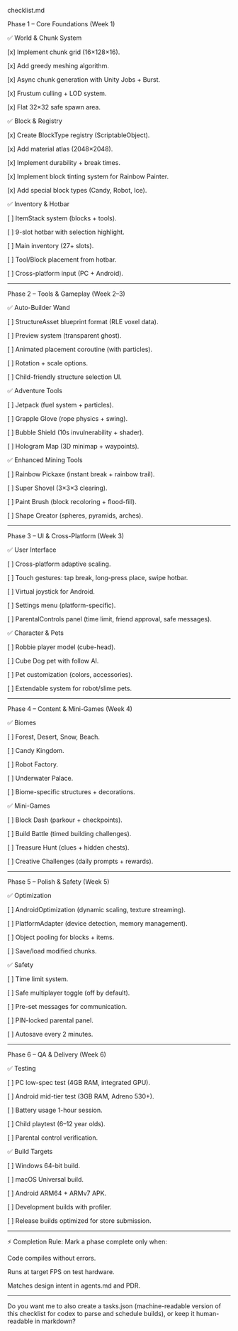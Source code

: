 checklist.md

Phase 1 – Core Foundations (Week 1)

✅ World & Chunk System

[x] Implement chunk grid (16×128×16).

[x] Add greedy meshing algorithm.

[x] Async chunk generation with Unity Jobs + Burst.

[x] Frustum culling + LOD system.

[x] Flat 32×32 safe spawn area.


✅ Block & Registry

[x] Create BlockType registry (ScriptableObject).

[x] Add material atlas (2048×2048).

[x] Implement durability + break times.

[x] Implement block tinting system for Rainbow Painter.

[x] Add special block types (Candy, Robot, Ice).


✅ Inventory & Hotbar

[ ] ItemStack system (blocks + tools).

[ ] 9-slot hotbar with selection highlight.

[ ] Main inventory (27+ slots).

[ ] Tool/Block placement from hotbar.

[ ] Cross-platform input (PC + Android).



---

Phase 2 – Tools & Gameplay (Week 2–3)

✅ Auto-Builder Wand

[ ] StructureAsset blueprint format (RLE voxel data).

[ ] Preview system (transparent ghost).

[ ] Animated placement coroutine (with particles).

[ ] Rotation + scale options.

[ ] Child-friendly structure selection UI.


✅ Adventure Tools

[ ] Jetpack (fuel system + particles).

[ ] Grapple Glove (rope physics + swing).

[ ] Bubble Shield (10s invulnerability + shader).

[ ] Hologram Map (3D minimap + waypoints).


✅ Enhanced Mining Tools

[ ] Rainbow Pickaxe (instant break + rainbow trail).

[ ] Super Shovel (3×3×3 clearing).

[ ] Paint Brush (block recoloring + flood-fill).

[ ] Shape Creator (spheres, pyramids, arches).



---

Phase 3 – UI & Cross-Platform (Week 3)

✅ User Interface

[ ] Cross-platform adaptive scaling.

[ ] Touch gestures: tap break, long-press place, swipe hotbar.

[ ] Virtual joystick for Android.

[ ] Settings menu (platform-specific).

[ ] ParentalControls panel (time limit, friend approval, safe messages).


✅ Character & Pets

[ ] Robbie player model (cube-head).

[ ] Cube Dog pet with follow AI.

[ ] Pet customization (colors, accessories).

[ ] Extendable system for robot/slime pets.



---

Phase 4 – Content & Mini-Games (Week 4)

✅ Biomes

[ ] Forest, Desert, Snow, Beach.

[ ] Candy Kingdom.

[ ] Robot Factory.

[ ] Underwater Palace.

[ ] Biome-specific structures + decorations.


✅ Mini-Games

[ ] Block Dash (parkour + checkpoints).

[ ] Build Battle (timed building challenges).

[ ] Treasure Hunt (clues + hidden chests).

[ ] Creative Challenges (daily prompts + rewards).



---

Phase 5 – Polish & Safety (Week 5)

✅ Optimization

[ ] AndroidOptimization (dynamic scaling, texture streaming).

[ ] PlatformAdapter (device detection, memory management).

[ ] Object pooling for blocks + items.

[ ] Save/load modified chunks.


✅ Safety

[ ] Time limit system.

[ ] Safe multiplayer toggle (off by default).

[ ] Pre-set messages for communication.

[ ] PIN-locked parental panel.

[ ] Autosave every 2 minutes.



---

Phase 6 – QA & Delivery (Week 6)

✅ Testing

[ ] PC low-spec test (4GB RAM, integrated GPU).

[ ] Android mid-tier test (3GB RAM, Adreno 530+).

[ ] Battery usage 1-hour session.

[ ] Child playtest (6–12 year olds).

[ ] Parental control verification.


✅ Build Targets

[ ] Windows 64-bit build.

[ ] macOS Universal build.

[ ] Android ARM64 + ARMv7 APK.

[ ] Development builds with profiler.

[ ] Release builds optimized for store submission.



---

⚡ Completion Rule:
Mark a phase complete only when:

Code compiles without errors.

Runs at target FPS on test hardware.

Matches design intent in agents.md and PDR.



---

Do you want me to also create a tasks.json (machine-readable version of this checklist for codex to parse and schedule builds), or keep it human-readable in markdown?

